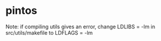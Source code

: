 # pintos

Note: if compiling utils gives an error, change LDLIBS = -lm
in src/utils/makefile to
LDFLAGS = -lm
